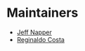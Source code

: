 # Maintainers

- [Jeff Napper](https://github.com/jnapper7)
- [Reginaldo Costa](https://github.com/CostaRegi)
